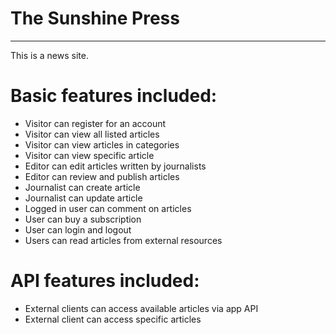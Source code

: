 # The Sunshine Press
---
This is a news site.

# Basic features included:
* Visitor can register for an account
* Visitor can view all listed articles
* Visitor can view articles in categories
* Visitor can view specific article
* Editor can edit articles written by journalists
* Editor can review and publish articles
* Journalist can create article
* Journalist can update article
* Logged in user can comment on articles
* User can buy a subscription
* User can login and logout
* Users can read articles from external resources

# API features included:
* External clients can access available articles via app API
* External client can access specific articles